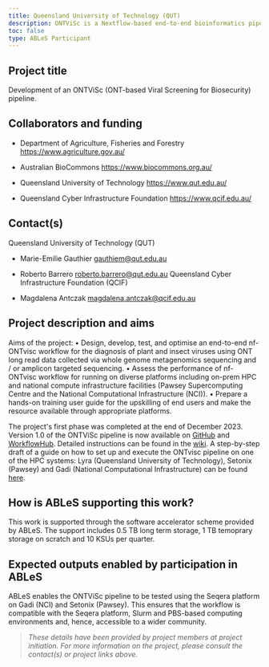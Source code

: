 ```yaml
---
title: Queensland University of Technology (QUT)
description: ONTViSc is a Nextflow-based end-to-end bioinformatics pipeline designed to help diagnostics of viruses and viroid pathogens for biosecurity.
toc: false
type: ABLeS Participant
---
```


## Project title

Development of an ONTViSc (ONT-based Viral Screening for Biosecurity) pipeline.

## Collaborators and funding

- Department of Agriculture, Fisheries and Forestry https://www.agriculture.gov.au/

- Australian BioCommons https://www.biocommons.org.au/

- Queensland University of Technology https://www.qut.edu.au/

- Queensland Cyber Infrastructure Foundation https://www.qcif.edu.au/

## Contact(s)

Queensland University of Technology (QUT)

- Marie-Emilie Gauthier gauthiem@qut.edu.au

- Roberto Barrero roberto.barrero@qut.edu.au Queensland Cyber Infrastructure Foundation (QCIF)

- Magdalena Antczak magdalena.antczak@qcif.edu.au

## Project description and aims

Aims of the project:
•	Design, develop, test, and optimise an end-to-end nf-ONTvisc workflow for the diagnosis of plant and insect viruses using ONT long read data collected via whole genome metagenomics sequencing and / or amplicon targeted sequencing.
•	Assess the performance of nf-ONTvisc workflow for running on diverse platforms including on-prem HPC and national compute infrastructure facilities (Pawsey Supercomputing Centre and the National Computational Infrastructure (NCI)).
•	Prepare a hands-on training user guide for the upskilling of end users and make the resource available through appropriate platforms.

The project's first phase was completed at the end of December 2023. Version 1.0 of the ONTViSc pipeline is now available on [GitHub](https://github.com/eresearchqut/ontvisc) and [WorkflowHub](https://workflowhub.eu/workflows/683). Detailed instructions can be found in the [wiki](https://github.com/eresearchqut/ontvisc/wiki). A step-by-step draft of a guide on how to set up and execute the ONTvisc pipeline on one of the HPC systems: Lyra (Queensland University of Technology), Setonix (Pawsey) and Gadi (National Computational Infrastructure) can be found [here](https://mantczakaus.github.io/ontvisc_guide/). 

## How is ABLeS supporting this work?

This work is supported through the software accelerator scheme provided by ABLeS. The support includes 0.5 TB long term storage, 1 TB temoprary storage on scratch and 10 KSUs per quarter.

## Expected outputs enabled by participation in ABLeS

ABLeS enables the ONTViSc pipeline to be tested using the Seqera platform on Gadi (NCI) and Setonix (Pawsey). This ensures that the workflow is compatible with the Seqera platform, Slurm and PBS-based computing environments and, hence, accessible to a wider community. 

> *These details have been provided by project members at project initiation. For more information on the project, please consult the contact(s) or project links above.*
